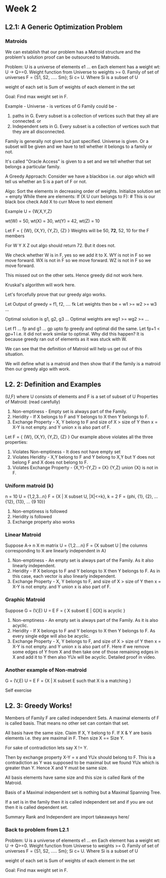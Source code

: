 # Week 2
## L2.1: A Generic Optimization Problem
### Matroids

We can establish that our problem has a Matroid structure and the problem's solution proof can be outsourced to Matroids.

Problem: U is a universe of elements e1 ... en
Each element has a weight wt: U -> Q>=0. Weight function from Universe to weights >= 0.
Family of set of universes F = {S1, S2, ..... Sm}; Si c= U. Where Si is a subset of U

weight of each set is Sum of weights of each element in the set

Goal: Find max weight set in F.

Example - 
Universe - is vertices of G
Family could be - 
1. paths in G. Every subset is a collection of vertices such that they all are connected. or
2. Independent sets in G. Every subset is a collection of vertices such that they are all disconnected.

Family is generally not given but just specified. Universe is given.
Or a subset will be given and we have to tell whether it belongs to a family or not.

It's called "Oracle Access" is given to a set and we tell whether that set belongs a particular family.

A Greedy Approach: Consider we have a blackbox i.e. our algo which will tell us whether an S is a part of F or not.

Algo:
Sort the elements in decreasing order of weights. 
Initialize solution set = empty
While there are elements:
  If (X U curr belongs to F): # This is our black box check
    Add X to curr
  Move to next element

Example U = {W,X,Y,Z}

wt(W) = 50, wt(X) = 30, wt(Y) = 42, wt(Z) = 10

Let F = { {W}, {X,Y}, {Y,Z}, {Z} }
Weights will be 50, **72**, 52, 10 for the F members

For W Y X Z out algo should return 72. But it does not.

We check whether W is in F, yes so we add it to X.
WY is not in F so we move forward.
WX is not in F so we move forward.
WZ is not in F so we move forward.

This missed out on the other sets. Hence greedy did not work here.

Kruskal's algorithm will work here.

Let's forcefully prove that our greedy algo works.

Let Output of greedy = f1, f2, .... fk
Let weights then be = w1 >= w2 >= w3 ...

Optimal solution is g1, g2, g3 ...
Optimal weights are wg1 >= wg2 >= ...

Let f1 ... fp and g1 ... gp upto fp greedy and optimal did the same.
Let fp+1 < gp+1 i.e. it did not work similar to optimal. Why did this happen? It is because greedy ran out of elements as it was stuck with W.

We can see that the definition of Matroid will help us get out of this situation.

We will define what is a matroid and then show that if the family is a matroid then our greedy algo with work.

## L2. 2: Definition and Examples

(U,F) where U consists of elements and F is a set of subset of U
Properties of Matroid: (read carefully)

1. Non-emptiness - Empty set is always part of the Family.
2. Heridity - If X belongs to F and Y belongs to X then Y belongs to F.
3. Exchange Property - X, Y belong to F and size of X > size of Y then x = X-Y is not empty. and Y union x is also part of F.

Let F = { {W}, {X,Y}, {Y,Z}, {Z} }
Our example above violates all the three properties:
1. Violates Non-emptiness - It does not have empty set
2. Violates Heridity - X,Y belong to F and Y belong to X,Y but Y does not belong F and X does not belong to F.
3. Violates Exchange Property - {X,Y}-{Y,Z} = {X} {Y,Z} union {X} is not in F.

### Uniform matroid (k)
n = 10
U = {1,2,3...n}
F = {X | X subset U, |X|<=k}, k = 2
F = {phi, {1}, {2}, ... {12}, {13}, ... {9 10}}

1. Non-emptiness is followed
2. Heridity is followed
3. Exchange property also works

### Linear Matroid
Suppose A-> n X m matrix
U = {1,2....n}
F = {X subset U | the columns corresponding to X are linearly independent in A}

1. Non-emptiness - An empty set is always part of the Family. As it also linearly independent.
2. Heridity - If X belongs to F and Y belongs to X then Y belongs to F. As in this case, each vector is also linearly independent.
3. Exchange Property - X, Y belongs to F, and size of X > size of Y then x = X-Y is not empty. and Y union x is also part of F.

### Graphic Matroid
Suppose G = (V,E)
U = E
F = { X subset E | G[X] is acyclic }

1. Non-emptiness - An empty set is always part of the Family. As it is also acyclic.
2. Heridity - If X belongs to F and Y belongs to X then Y belongs to F. As every single edge will also be acyclic.
3. Exchange Property - X, Y belongs to F, and size of X > size of Y then x = X-Y is not empty. and Y union x is also part of F. Here if we remove some edges of Y from X and then take one of those remaining edges in X and add it to Y then also YUx will be acyclic. Detailed proof in video.

### Another example of Non-matroid
G = (V,E)
U = E
F = {X | X subset E such that X is a matching }

Self exercise

## L2. 3: Greedy Works!

Members of Family F are called independent Sets.
A maximal elements of F is called basis. That means no other set can contain that set.

All basis have the same size.
Claim If X, Y belong to F. If X & Y are basis elements i.e. they are maximal in F. Then size X == Size Y.

For sake of contradiction lets say X != Y.

Then by exchange property X-Y = x and YUx should belong to F. This is a contradiction as Y was supposed to be maximal but we found YUx which is greater than Y.
Hence X and Y must be same size.

All basis elements have same size and this size is called Rank of the Matroid.

Basis of a Maximal independent set is nothing but a Maximal Spanning Tree.

If a set is in the family then it is called independent set and if you are out then it is called dependent set.

Summary Rank and Independent are import takeaways here/

### Back to problem from L2.1

Problem: U is a universe of elements e1 ... en
Each element has a weight wt: U -> Q>=0. Weight function from Universe to weights >= 0.
Family of set of universes F = {S1, S2, ..... Sm}; Si c= U. Where Si is a subset of U

weight of each set is Sum of weights of each element in the set

Goal: Find max weight set in F.
